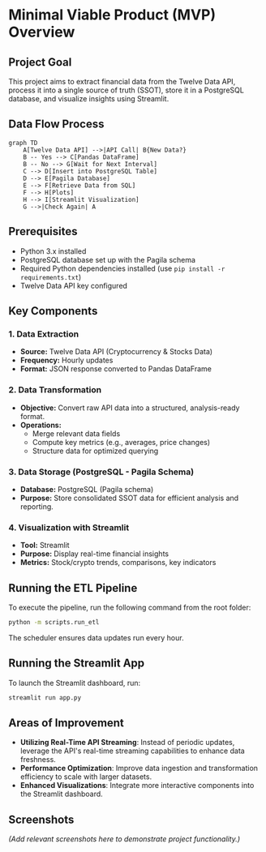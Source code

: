 # Minimal Viable Product (MVP) Overview

## Project Goal
This project aims to extract financial data from the Twelve Data API, process it into a single source of truth (SSOT), store it in a PostgreSQL database, and visualize insights using Streamlit.

## Data Flow Process

```mermaid
graph TD
    A[Twelve Data API] -->|API Call| B{New Data?}
    B -- Yes --> C[Pandas DataFrame]
    B -- No --> G[Wait for Next Interval]
    C --> D[Insert into PostgreSQL Table]
    D --> E[Pagila Database]
    E --> F[Retrieve Data from SQL]
    F --> H[Plots]
    H --> I[Streamlit Visualization]
    G -->|Check Again| A
```

## Prerequisites
- Python 3.x installed
- PostgreSQL database set up with the Pagila schema
- Required Python dependencies installed (use `pip install -r requirements.txt`)
- Twelve Data API key configured

## Key Components

### **1. Data Extraction**
- **Source:** Twelve Data API (Cryptocurrency & Stocks Data)
- **Frequency:** Hourly updates
- **Format:** JSON response converted to Pandas DataFrame

### **2. Data Transformation**
- **Objective:** Convert raw API data into a structured, analysis-ready format.
- **Operations:**
  - Merge relevant data fields
  - Compute key metrics (e.g., averages, price changes)
  - Structure data for optimized querying

### **3. Data Storage (PostgreSQL - Pagila Schema)**
- **Database:** PostgreSQL (Pagila schema)
- **Purpose:** Store consolidated SSOT data for efficient analysis and reporting.

### **4. Visualization with Streamlit**
- **Tool:** Streamlit
- **Purpose:** Display real-time financial insights
- **Metrics:** Stock/crypto trends, comparisons, key indicators

## Running the ETL Pipeline
To execute the pipeline, run the following command from the root folder:
```sh
python -m scripts.run_etl
```
The scheduler ensures data updates run every hour.

## Running the Streamlit App
To launch the Streamlit dashboard, run:
```sh
streamlit run app.py
```

## Areas of Improvement
- **Utilizing Real-Time API Streaming**: Instead of periodic updates, leverage the API's real-time streaming capabilities to enhance data freshness.
- **Performance Optimization**: Improve data ingestion and transformation efficiency to scale with larger datasets.
- **Enhanced Visualizations**: Integrate more interactive components into the Streamlit dashboard.

## Screenshots
_(Add relevant screenshots here to demonstrate project functionality.)_

